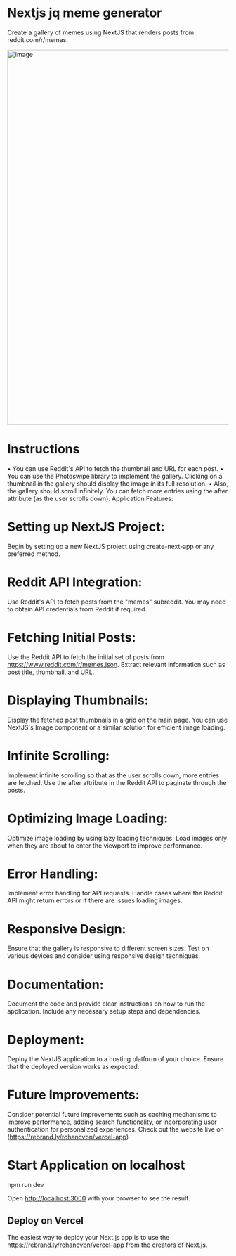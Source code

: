 # Nextjs jq meme generator

Create a gallery of memes using NextJS that renders posts from reddit.com/r/memes.

<img width="853" alt="image" src="https://github.com/Rohan10027/nextjs-jq-meme-generator/assets/90006085/bd7f3da9-3266-45c0-acd0-7b5941d0f9df">

# Instructions
• You can use Reddit's API to fetch the thumbnail and URL for each post.
• You can use the Photoswipe library to implement the gallery. Clicking on a thumbnail in the gallery should display the image in its full resolution.
• Also, the gallery should scroll infinitely. You can fetch more entries using the after attribute (as the user scrolls down).
Application Features:

# Setting up NextJS Project:
Begin by setting up a new NextJS project using create-next-app or any preferred method.

# Reddit API Integration:
Use Reddit's API to fetch posts from the "memes" subreddit. You may need to obtain API credentials from Reddit if required.

# Fetching Initial Posts:
Use the Reddit API to fetch the initial set of posts from https://www.reddit.com/r/memes.json. Extract relevant information such as post title, thumbnail, and URL.

# Displaying Thumbnails:
Display the fetched post thumbnails in a grid on the main page. You can use NextJS's Image component or a similar solution for efficient image loading.

# Infinite Scrolling:
Implement infinite scrolling so that as the user scrolls down, more entries are fetched. Use the after attribute in the Reddit API to paginate through the posts.

# Optimizing Image Loading:
Optimize image loading by using lazy loading techniques. Load images only when they are about to enter the viewport to improve performance.

# Error Handling:
Implement error handling for API requests. Handle cases where the Reddit API might return errors or if there are issues loading images.

# Responsive Design:
Ensure that the gallery is responsive to different screen sizes. Test on various devices and consider using responsive design techniques.

# Documentation:
Document the code and provide clear instructions on how to run the application. Include any necessary setup steps and dependencies.

# Deployment:
Deploy the NextJS application to a hosting platform of your choice. Ensure that the deployed version works as expected.

# Future Improvements:
Consider potential future improvements such as caching mechanisms to improve performance, adding search functionality, or incorporating user authentication for personalized experiences.
Check out the website live on (https://rebrand.ly/rohancvbn/vercel-app)


# Start Application on localhost
npm run dev

Open [http://localhost:3000](http://localhost:3000) with your browser to see the result.

## Deploy on Vercel

The easiest way to deploy your Next.js app is to use the https://rebrand.ly/rohancvbn/vercel-app from the creators of Next.js.
